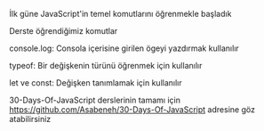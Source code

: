 İlk güne JavaScript'in temel komutlarını öğrenmekle başladık 

Derste öğrendiğimiz komutlar

console.log: Consola içerisine girilen ögeyi yazdırmak kullanılır

typeof: Bir değişkenin türünü öğrenmek için kullanılır

let ve const: Değişken tanımlamak için kullanılır

30-Days-Of-JavaScript derslerinin tamamı için https://github.com/Asabeneh/30-Days-Of-JavaScript adresine göz atabilirsiniz
